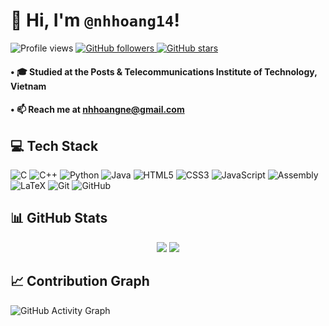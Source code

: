 # 👋 Hi, I'm `@nhhoang14`!
<p align="left">
  <img alt="Profile views" title="Profile views on GitHub" 
       src="https://komarev.com/ghpvc/?username=nhhoang14&label=Profile%20views&color=3c57b3&labelColor=2e4aa1&style=for-the-badge" />
  <a href="https://github.com/nhhoang14?tab=followers">
    <img alt="GitHub followers" title="Follow me on GitHub"
         src="https://img.shields.io/github/followers/nhhoang14?style=for-the-badge&color=3c57b3&labelColor=2e4aa1&logo=person-add&logoColor=white&label=Followers" />
  </a>
  <a href="https://github.com/nhhoang14?tab=repositories&sort=stargazers">
    <img alt="GitHub stars" title="Total stars on GitHub"
         src="https://img.shields.io/github/stars/nhhoang14?style=for-the-badge&color=3c57b3&labelColor=2e4aa1&logo=star&logoColor=white&label=Stars" />
  </a>
</p>


#### • 🎓 Studied at the Posts & Telecommunications Institute of Technology, Vietnam  
#### • 📫 Reach me at **nhhoangne@gmail.com**

## 💻 Tech Stack

![C](https://img.shields.io/badge/C-00599C?style=for-the-badge&logo=c&logoColor=white)
![C++](https://img.shields.io/badge/C++-00599C?style=for-the-badge&logo=cplusplus&logoColor=white)
![Python](https://img.shields.io/badge/Python-3776AB?style=for-the-badge&logo=python&logoColor=white)
![Java](https://img.shields.io/badge/Java-ED8B00?style=for-the-badge&logo=openjdk&logoColor=white)
![HTML5](https://img.shields.io/badge/HTML5-E34F26?style=for-the-badge&logo=html5&logoColor=white)
![CSS3](https://img.shields.io/badge/CSS3-1572B6?style=for-the-badge&logo=css3&logoColor=white)
![JavaScript](https://img.shields.io/badge/JavaScript-F7DF1E?style=for-the-badge&logo=javascript&logoColor=black)
![Assembly](https://img.shields.io/badge/Assembly-555555?style=for-the-badge&logo=assemblyscript&logoColor=white) 
![LaTeX](https://img.shields.io/badge/LaTeX-008080?style=for-the-badge&logo=latex&logoColor=white)
![Git](https://img.shields.io/badge/Git-F05032?style=for-the-badge&logo=git&logoColor=white)
![GitHub](https://img.shields.io/badge/GitHub-181717?style=for-the-badge&logo=github&logoColor=white)

## 📊 GitHub Stats
<div align="center">
  <img src="https://github-readme-stats.vercel.app/api?username=nhhoang14&show_icons=true&theme=tokyonight&count_private=true" />
  <img src="https://github-readme-stats.vercel.app/api/top-langs/?username=nhhoang14&layout=compact&theme=tokyonight" />
</div>

## 📈 Contribution Graph

![GitHub Activity Graph](https://github-readme-activity-graph.vercel.app/graph?username=nhhoang14&theme=tokyo-night&hide_border=true)
